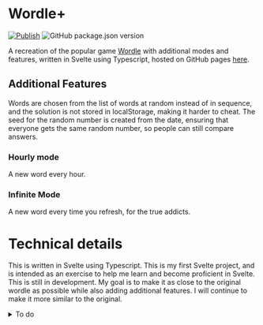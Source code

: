 # Wordle+
[![Publish](https://github.com/MikhaD/wordle/workflows/Publish/badge.svg?branch=main)](https://mikhad.github.io/wordle/)
![GitHub package.json version](https://img.shields.io/github/package-json/v/MikhaD/wordle)

A recreation of the popular game [Wordle](www.dailywordle.com/) with additional modes and features, written in Svelte using Typescript, hosted on GitHub pages [here](https://mikhad.github.io/wordle/).
## Additional Features
Words are chosen from the list of words at random instead of in sequence, and the solution is not stored in localStorage, making it harder to cheat. The seed for the random number is created from the date, ensuring that everyone gets the same random number, so people can still compare answers.
### Hourly mode
A new word every hour.
### Infinite Mode
A new word every time you refresh, for the true addicts.

# Technical details
This is written in Svelte using Typescript. This is my first Svelte project, and is intended as an exercise to help me learn and become proficient in Svelte.
This is still in development. My goal is to make it as close to the original wordle as possible while also adding additional features. I will continue to make it more similar to the original.

<details>
<summary>To do</summary>

# To Do
## Before Release
- Add link to repo in settings if people find bugs
- Add version to readme
- Add Deploy workflow badge to readme
- Add guess distribution
- Add timer which turns into a refresh button
- add toasts
- add animations
- add google analytics or a [similar library](https://www.sitepoint.com/10-web-analytics-packages-for-tracking-your-visitors/) to track # of visitors

## Less serious
- remove unused css variables
- get rid of magic numbers (for length of word and number of guesses)

## Done
- add changes & additions to README
- pressing escape should close open modals
- implement hard mode
- add statistics button if you have completed one or more games
- add tutorial
- implement fail state
- implement word number
- break streak if the player isn't back the next day (if daySeed - lastGame > 86400000)
- consolidate all mentions of the different game modes to make it easier to add more modes
- Add option to change game mode in settings (along with description of what mode does?)
- Prevent Definition component from making api request every time mode is changed

# Bugs

- Number of guesses not being recorded properly
- ~~Game not refreshing on reload where it should be (may require saving last on in game state)~~
</details>

